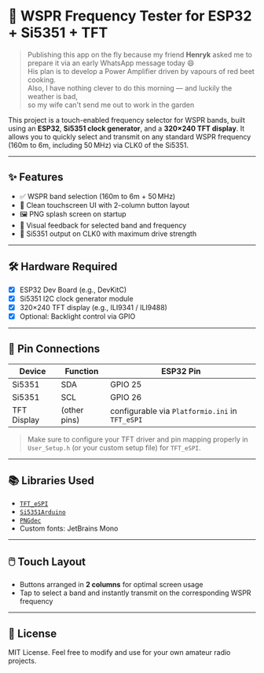 # 📡 WSPR Frequency Tester for ESP32 + Si5351 + TFT

> Publishing this app on the fly because my friend **Henryk** asked me to prepare it via an early WhatsApp message today 😄  
> His plan is to develop a Power Amplifier driven by vapours of red beet cooking.  
> Also, I have nothing clever to do this morning — and luckily the weather is bad,  
> so my wife can't send me out to work in the garden

This project is a touch-enabled frequency selector for WSPR bands, built using an **ESP32**, **Si5351 clock generator**, and a **320×240 TFT display**. It allows you to quickly select and transmit on any standard WSPR frequency (160m to 6m, including 50 MHz) via CLK0 of the Si5351.

---

## ✨ Features

- ✅ WSPR band selection (160m to 6m + 50 MHz)
- 🎨 Clean touchscreen UI with 2-column button layout
- 🖼️ PNG splash screen on startup
- 🔄 Visual feedback for selected band and frequency
- 📶 Si5351 output on CLK0 with maximum drive strength

---

## 🛠️ Hardware Required

- [x] ESP32 Dev Board (e.g., DevKitC)
- [x] Si5351 I2C clock generator module
- [x] 320×240 TFT display (e.g., ILI9341 / ILI9488)
- [x] Optional: Backlight control via GPIO

---

## 🔌 Pin Connections

| Device       | Function   | ESP32 Pin |
|--------------|------------|-----------|
| Si5351       | SDA        | GPIO 25   |
| Si5351       | SCL        | GPIO 26   |
| TFT Display  | (other pins) | configurable via `Platformio.ini` in `TFT_eSPI` |

> Make sure to configure your TFT driver and pin mapping properly in `User_Setup.h` (or your custom setup file) for `TFT_eSPI`.

---

## 📚 Libraries Used

- [`TFT_eSPI`](https://github.com/Bodmer/TFT_eSPI)
- [`Si5351Arduino`](https://github.com/etherkit/Si5351Arduino)
- [`PNGdec`](https://github.com/bitbank2/PNGdec)
- Custom fonts: JetBrains Mono

---

## 🖱️ Touch Layout

- Buttons arranged in **2 columns** for optimal screen usage
- Tap to select a band and instantly transmit on the corresponding WSPR frequency

---

## 📝 License

MIT License. Feel free to modify and use for your own amateur radio projects.

